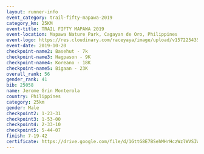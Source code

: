 ```yaml
---
layout: runner-info 
event_category: trail-fifty-mapawa-2019 
category_km: 25KM 
event-title: TRAIL FIFTY MAPAWA 2019  
event-location: Mapawa Nature Park, Cagayan de Oro, Philippines 
event-logo: https://res.cloudinary.com/raceyaya/image/upload/v1572254355/logo/trail-fifty-mapawa_fizjmb.jpg 
event-date: 2019-10-20 
checkpoint-name2: Basehut - 7k 
checkpoint-name3: Hagpason - 9K 
checkpoint-name4: Koreano - 18K 
checkpoint-name5: Bigaan - 23K 
overall_rank: 56
gender_rank: 41
bib: 25058
name: Jerome Grin Monterola
country: Philippines
category: 25km
gender: Male
checkpoint2: 1-23-31
checkpoint3: 1-53-00
checkpoint4: 2-33-10
checkpoint5: 5-44-07
finish: 7-19-42
certificate: https://drive.google.com/file/d/1GttG8E7BSehMHrHczWzlWVSIWcH2L1u3/view?usp=sharing
---
```

